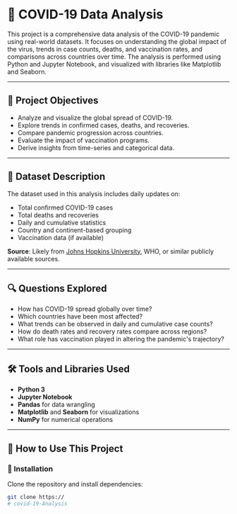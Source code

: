 # 🦠 COVID-19 Data Analysis

This project is a comprehensive data analysis of the COVID-19 pandemic using real-world datasets. It focuses on understanding the global impact of the virus, trends in case counts, deaths, and vaccination rates, and comparisons across countries over time. The analysis is performed using Python and Jupyter Notebook, and visualized with libraries like Matplotlib and Seaborn.

---

## 🎯 Project Objectives

- Analyze and visualize the global spread of COVID-19.
- Explore trends in confirmed cases, deaths, and recoveries.
- Compare pandemic progression across countries.
- Evaluate the impact of vaccination programs.
- Derive insights from time-series and categorical data.

---

## 📁 Dataset Description

The dataset used in this analysis includes daily updates on:

- Total confirmed COVID-19 cases
- Total deaths and recoveries
- Daily and cumulative statistics
- Country and continent-based grouping
- Vaccination data (if available)

**Source**: Likely from [Johns Hopkins University](https://github.com/CSSEGISandData/COVID-19), WHO, or similar publicly available sources.

---

## 🔍 Questions Explored

- How has COVID-19 spread globally over time?
- Which countries have been most affected?
- What trends can be observed in daily and cumulative case counts?
- How do death rates and recovery rates compare across regions?
- What role has vaccination played in altering the pandemic's trajectory?

---

## 🛠️ Tools and Libraries Used

- **Python 3**
- **Jupyter Notebook**
- **Pandas** for data wrangling
- **Matplotlib** and **Seaborn** for visualizations
- **NumPy** for numerical operations

---

## 🚀 How to Use This Project

### 🔧 Installation

Clone the repository and install dependencies:

```bash
git clone https://
# covid-19-Analysis

